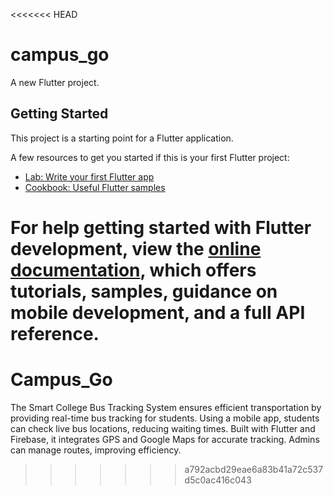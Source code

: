 <<<<<<< HEAD
# campus_go

A new Flutter project.

## Getting Started

This project is a starting point for a Flutter application.

A few resources to get you started if this is your first Flutter project:

- [Lab: Write your first Flutter app](https://docs.flutter.dev/get-started/codelab)
- [Cookbook: Useful Flutter samples](https://docs.flutter.dev/cookbook)

For help getting started with Flutter development, view the
[online documentation](https://docs.flutter.dev/), which offers tutorials,
samples, guidance on mobile development, and a full API reference.
=======
# Campus_Go
The Smart College Bus Tracking System ensures efficient transportation by providing real-time bus tracking for students. Using a mobile app, students can check live bus locations, reducing waiting times. Built with Flutter and Firebase, it integrates GPS and Google Maps for accurate tracking. Admins can manage routes, improving efficiency.
>>>>>>> a792acbd29eae6a83b41a72c537d5c0ac416c043
